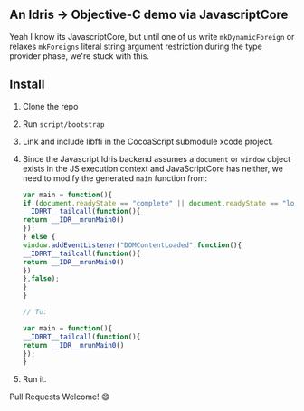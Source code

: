 ## An Idris -> Objective-C demo via JavascriptCore

Yeah I know its JavascriptCore, but until one of us write `mkDynamicForeign` or
relaxes `mkForeigns` literal string argument restriction during the type provider phase, we're stuck with
this.

## Install
1. Clone the repo
2. Run `script/bootstrap`
3. Link and include libffi in the CocoaScript submodule xcode project.
4. Since the Javascript Idris backend assumes a `document` or `window` object exists in the JS execution context and JavaScriptCore has neither, we need to modify the generated `main` function from:

	```js
	var main = function(){
	if (document.readyState == "complete" || document.readyState == "loaded") {
	__IDRRT__tailcall(function(){
	return __IDR__mrunMain0()
	});
	} else {
	window.addEventListener("DOMContentLoaded",function(){
	__IDRRT__tailcall(function(){
	return __IDR__mrunMain0()
	})
	},false);
	}
	}

	// To:

	var main = function(){
	__IDRRT__tailcall(function(){
	return __IDR__mrunMain0()
	});
	}
	```
5. Run it.

Pull Requests Welcome! :smile:
